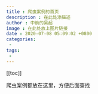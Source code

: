 ```yaml
---
title : 爬虫案例的首页
description : 在此处添描述
author : 中箭的吴起
image : 在此处放上图片链接
date : 2020-07-08 05:09:02 +0800
categories:
 -
tags:
 -
---
```

[[toc]]

爬虫案例都放在这里，方便后面查找
